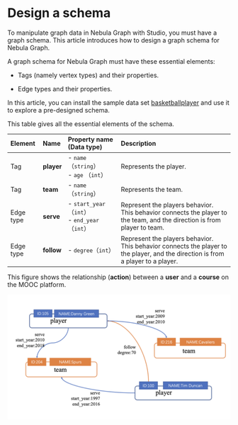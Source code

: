 # Design a schema

To manipulate graph data in Nebula Graph with Studio, you must have a graph schema. This article introduces how to design a graph schema for Nebula Graph.

A graph schema for Nebula Graph must have these essential elements:

- Tags (namely vertex types) and their properties.

- Edge types and their properties.

In this article, you can install the sample data set [basketballplayer](https://docs-cdn.nebula-graph.com.cn/dataset/dataset.zip) and use it to explore a pre-designed schema.

This table gives all the essential elements of the schema.

| Element  | Name  | Property name (Data type)  |  Description  |
| :---  | :---  | :---  | :---  |
| Tag |  **player**  | - `name` （`string`） <br>- `age` （`int`）  | Represents the player.  |
| Tag |   **team** | - `name` （`string`） |  Represents the team. |
| Edge type |  **serve**  | - `start_year` （`int`） <br> - `end_year` （`int`） | Represent the players behavior.<br>This behavior connects the player to the team, and the direction is from player to team. |
| Edge type |  **follow**  | - `degree`（`int`）  | Represent the players behavior.<br>This behavior connects the player to the player, and the direction is from a player to a player. |

This figure shows the relationship (**action**) between a **user** and a **course** on the MOOC platform.

![Users take actions on a MOOC platform](../figs/st-ug-006-1.png "Relationship between users and courses in the example dataset")
